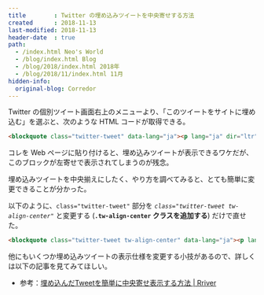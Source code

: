 ```yaml
---
title        : Twitter の埋め込みツイートを中央寄せする方法
created      : 2018-11-13
last-modified: 2018-11-13
header-date  : true
path:
  - /index.html Neo's World
  - /blog/index.html Blog
  - /blog/2018/index.html 2018年
  - /blog/2018/11/index.html 11月
hidden-info:
  original-blog: Corredor
---
```


Twitter の個別ツイート画面右上のメニューより、「このツイートをサイトに埋め込む」を選ぶと、次のような HTML コードが取得できる。

```html
<blockquote class="twitter-tweet" data-lang="ja"><p lang="ja" dir="ltr"> …… (以下略)
```

コレを Web ページに貼り付けると、埋め込みツイートが表示できるワケだが、このブロックが左寄せで表示されてしまうのが残念。

埋め込みツイートを中央揃えにしたく、やり方を調べてみると、とても簡単に変更できることが分かった。

以下のように、`class="twitter-tweet"` 部分を _`class="twitter-tweet tw-align-center"`_ と変更する (__`.tw-align-center` クラスを追加する__) だけで直せた。

```html
<blockquote class="twitter-tweet tw-align-center" data-lang="ja"><p lang="ja" dir="ltr"> …… (以下略)
```

他にもいくつか埋め込みツイートの表示仕様を変更する小技があるので、詳しくは以下の記事を見てみてほしい。

- 参考：[埋め込んだTweetを簡単に中央寄せ表示する方法 | Rriver](https://parashuto.com/rriver/social-media/how-to-center-align-embedded-tweet)
